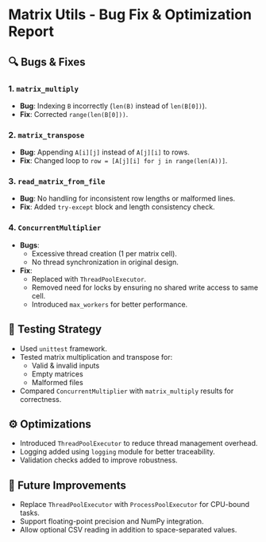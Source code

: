 # Matrix Utils - Bug Fix & Optimization Report

## 🔍 Bugs & Fixes

### 1. `matrix_multiply`
- **Bug**: Indexing `B` incorrectly (`len(B)` instead of `len(B[0])`).
- **Fix**: Corrected `range(len(B[0]))`.

### 2. `matrix_transpose`
- **Bug**: Appending `A[i][j]` instead of `A[j][i]` to rows.
- **Fix**: Changed loop to `row = [A[j][i] for j in range(len(A))]`.

### 3. `read_matrix_from_file`
- **Bug**: No handling for inconsistent row lengths or malformed lines.
- **Fix**: Added `try-except` block and length consistency check.

### 4. `ConcurrentMultiplier`
- **Bugs**:
  - Excessive thread creation (1 per matrix cell).
  - No thread synchronization in original design.
- **Fix**:
  - Replaced with `ThreadPoolExecutor`.
  - Removed need for locks by ensuring no shared write access to same cell.
  - Introduced `max_workers` for better performance.

## 🧪 Testing Strategy

- Used `unittest` framework.
- Tested matrix multiplication and transpose for:
  - Valid & invalid inputs
  - Empty matrices
  - Malformed files
- Compared `ConcurrentMultiplier` with `matrix_multiply` results for correctness.

## ⚙️ Optimizations

- Introduced `ThreadPoolExecutor` to reduce thread management overhead.
- Logging added using `logging` module for better traceability.
- Validation checks added to improve robustness.

## 🚀 Future Improvements

- Replace `ThreadPoolExecutor` with `ProcessPoolExecutor` for CPU-bound tasks.
- Support floating-point precision and NumPy integration.
- Allow optional CSV reading in addition to space-separated values.

